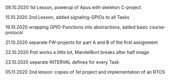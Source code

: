 

08.10.2020	1st Lesson, powerup of Apus with skeleton C-project

15.10.2020	2nd Lesson, added signaling-GPIOs to all Tasks

19.10.2020	wrapping GPIO-Functions into abstractions, added basic course-protocol

21.10.2020	separate FW-projects for part A and B of the first assignment

22.10.2020	Poti works a little bit, MandelBort breaks after half image

23.10.2020	separate INTERVAL defines for every Task

05.11.2020	2nd lesson: copies of 1st project and implementation of an RTOS
